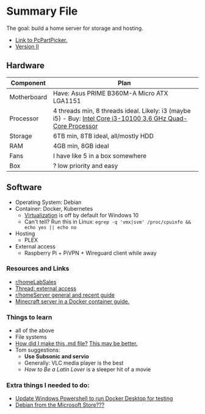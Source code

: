 # Summary File
The goal: build a home server for storage and hosting. 
* [Link to PcPartPicker.](https://pcpartpicker.com/list/n44kW4)
* [Version II](https://pcpartpicker.com/user/pmcguire96/saved/#view=hT7Bqs)

## Hardware

| Component | Plan |
| --- | --- |
| Motherboard | Have: Asus PRIME B360M-A Micro ATX LGA1151 |
| Processor | 4 threads min, 8 threads ideal. Likely: i3 (maybe i5) - Buy: [Intel Core i3-10100 3.6 GHz Quad-Core Processor](https://pcpartpicker.com/product/qtqBD3/intel-core-i3-10100-36-ghz-quad-core-processor-bx8070110100) |
| Storage | 6TB min, 8TB ideal, all/mostly HDD |
| RAM | 4GB min, 8GB ideal |
| Fans | I have like 5 in a box somewhere |
| Box | ? low priority and easy |


## Software
* Operating System: Debian
* Container: Docker, Kubernetes
  * [Virtualization](https://docs.docker.com/desktop/windows/troubleshoot/#virtualization) is off by default for Windows 10
  * Can't tell? Run this in Linux: `egrep -q 'vmx|svm' /proc/cpuinfo && echo yes || echo no`
* Hosting
  * PLEX
* External access
  * Raspberry Pi + PiVPN + Wireguard client while away

### Resources and Links
* [r/homeLabSales](https://www.reddit.com/r/homelabsales/)
* [Thread: external access](https://www.reddit.com/r/HomeServer/comments/vnx0ar/comment/ie9rsjj/?utm_source=share&utm_medium=ios_app&utm_name=iossmf&context=3)
* [r/homeServer general and recent guide](https://www.reddit.com/r/HomeServer/comments/vgsibz/tools_and_resources_for_selfhosted_home_server/?utm_source=share&utm_medium=ios_app&utm_name=iossmf)
* [Minecraft server in a Docker container guide.](https://github.com/itzg/docker-minecraft-server)


### Things to learn
* all of the above
* File systems
* [How did I make this .md file?](https://www.markdownguide.org/cheat-sheet/) [This may be better.](https://github.com/tchapi/markdown-cheatsheet/blob/master/README.md)
* Tom suggestions:
  * **Use Subsonic and servio**
  * Generally: VLC media player is the best 
  * *How to Be a Latin Lover* is a sleeper hit of a movie

### Extra things I needed to do:
* [Update Windows Powershell to run Docker Desktop for testing](https://docs.microsoft.com/en-us/windows/wsl/install-manual#step-4---download-the-linux-kernel-update-package)
* [Debian from the Microsoft Store???](https://apps.microsoft.com/store/detail/debian/9MSVKQC78PK6?hl=en-us&gl=US)
